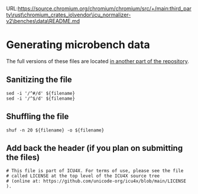 URL:https://source.chromium.org/chromium/chromium/src/+/main:third_party\rust\chromium_crates_io\vendor\icu_normalizer-v2\benches\data\README.md
# Generating microbench data

The full versions of these files are located 
[in another part of the repository](https://github.com/unicode-org/icu/tree/main/icu4j/perf-tests/data).

## Sanitizing the file

```shell
sed -i '/^#/d' ${filename}
sed -i '/^$/d' ${filename}
```

## Shuffling the file

```shell
shuf -n 20 ${filename} -o ${filename}
```

## Add back the header (if you plan on submitting the files)

```
# This file is part of ICU4X. For terms of use, please see the file
# called LICENSE at the top level of the ICU4X source tree
# (online at: https://github.com/unicode-org/icu4x/blob/main/LICENSE ).
```
